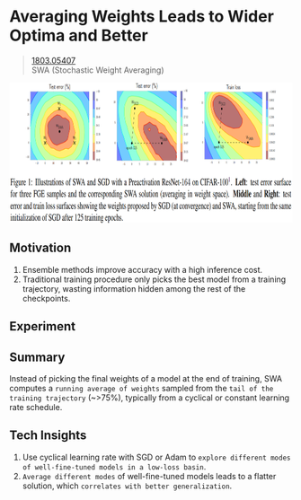 # Averaging Weights Leads to Wider Optima and Better
> [1803.05407](https://arxiv.org/abs/1803.05407)<br>
> SWA (Stochastic Weight Averaging)
<div align=center><img src="/figures/1803.05407.1.png" style="height: 250px; width: auto;"/></div>

## Motivation 
1. Ensemble methods improve accuracy with a high inference cost.
2. Traditional training procedure only picks the best model from a training trajectory, wasting information hidden among the rest of the checkpoints.

## Experiment

## Summary 
Instead of picking the final weights of a model at the end of training, SWA computes a `running average of weights` sampled from the `tail of the training trajectory` (~>75%), typically from a cyclical or constant learning rate schedule.

## Tech Insights 
1. Use cyclical learning rate with SGD or Adam to `explore different modes of well-fine-tuned models in a low-loss basin`.
2. `Average different modes` of well-fine-tuned models leads to a flatter solution, which `correlates with better generalization`.
